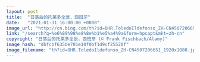 ```yaml
---
layout: post
title:  "日落后的托莱多全景，西班牙"
date:   "2021-01-31 16:00:00 +0800"
image_url: "http://cn.bing.com/th?id=OHR.ToledoIldefonso_ZH-CN4507206651_1920x1080.jpg&rf=LaDigue_1920x1080.jpg&pid=hp"
link: "/search?q=%e6%89%98%e8%8e%b1%e5%a4%9a&form=hpcapt&mkt=zh-cn"
copyright: "日落后的托莱多全景，西班牙 (© Frank Fischbach/Alamy)"
image_hash: "dbfcbf635be701e10f0bf1d9cf25520f"
image_filename: "th?id=OHR.ToledoIldefonso_ZH-CN4507206651_1920x1080.jpg&rf=LaDigue_1920x1080.jpg&pid=hp"
---
```

